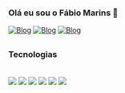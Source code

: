
### Olá eu sou o Fábio Marins 🤙

[![Blog](https://img.shields.io/badge/Instagram-E4405F?style=for-the-badge&logo=instagram&logoColor=white)](https://www.instagram.com/_marinsfabio)
[![Blog](https://img.shields.io/badge/LinkedIn-0077B5?style=for-the-badge&logo=linkedin&logoColor=white)](https://www.linkedin.com/in/marinsfabio2907/)
[![Blog](https://img.shields.io/badge/WhatsApp-25D366?style=for-the-badge&logo=whatsapp&logoColor=white)](https://api.whatsapp.com/send?phone=5551980463516)


##

### Tecnologias
<div style="display: inline_block"><br/>
    <img align="center" src="https://img.shields.io/badge/JavaScript-F7DF1E?style=for-the-badge&logo=javascript&logoColor=black"></img>
    <img align="center" src="https://img.shields.io/badge/Node.js-43853D?style=for-the-badge&logo=node.js&logoColor=white"></img>
    <img align="center" src="https://img.shields.io/badge/MongoDB-4EA94B?style=for-the-badge&logo=mongodb&logoColor=white"></img>
    <img align="center" src="https://img.shields.io/badge/Kotlin-0095D5?&style=for-the-badge&logo=kotlin&logoColor=white"></img>
    <img align="center" src="https://img.shields.io/badge/Linux-FCC624?style=for-the-badge&logo=linux&logoColor=black"></img>
    <img align="center" src="https://img.shields.io/badge/Android-3DDC84?style=for-the-badge&logo=android&logoColor=white">
</div><br/><br/>
